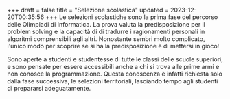 +++
draft = false
title = "Selezione scolastica"
updated = 2023-12-20T00:35:56
+++
Le selezioni scolastiche sono la prima fase del percorso delle Olimpiadi di
Informatica. La prova valuta la predisposizione per il problem solving e la
capacità di di tradurre i ragionamenti personali in algoritmi comprensibili
agli altri.  Nonostante sembri molto complicato, l'unico modo per scoprire se
si ha la predisposizione è di mettersi in gioco!

Sono aperte a studenti e studentesse di tutte le classi delle scuole superiori,
e sono pensate per essere accessibili anche a chi si trova alle prime armi e
non conosce la programmazione. Questa conoscenza è infatti richiesta solo dalla
fase successiva, le selezioni territoriali, lasciando tempo agli studenti di
prepararsi adeguatamente.

